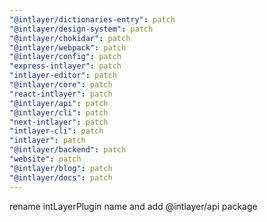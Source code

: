 ```yaml
---
"@intlayer/dictionaries-entry": patch
"@intlayer/design-system": patch
"@intlayer/chokidar": patch
"@intlayer/webpack": patch
"@intlayer/config": patch
"express-intlayer": patch
"intlayer-editor": patch
"@intlayer/core": patch
"react-intlayer": patch
"@intlayer/api": patch
"@intlayer/cli": patch
"next-intlayer": patch
"intlayer-cli": patch
"intlayer": patch
"@intlayer/backend": patch
"website": patch
"@intlayer/blog": patch
"@intlayer/docs": patch
---
```


rename intLayerPlugin name and add @intlayer/api package

